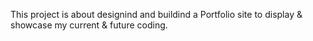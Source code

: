This project is about designind and buildind a Portfolio site to display & showcase my current & future coding.
